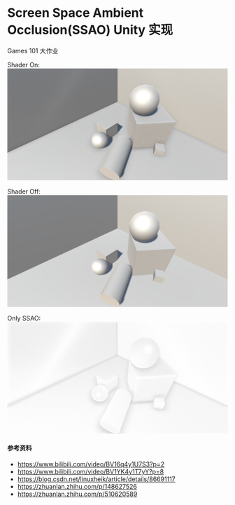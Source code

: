 # Screen Space Ambient Occlusion(SSAO) Unity 实现

Games 101 大作业

Shader On:
![](./Imgs/ssao.png)

Shader Off:
![](./Imgs/shaderoff.png)

Only SSAO:
![](./Imgs/onlyssao.png)

#### 参考资料

 - https://www.bilibili.com/video/BV16q4y1U7S3?p=2
 - https://www.bilibili.com/video/BV1YK4y1T7yY?p=8
 - https://blog.csdn.net/linuxheik/article/details/86691117
 - https://zhuanlan.zhihu.com/p/148627526
 - https://zhuanlan.zhihu.com/p/510620589